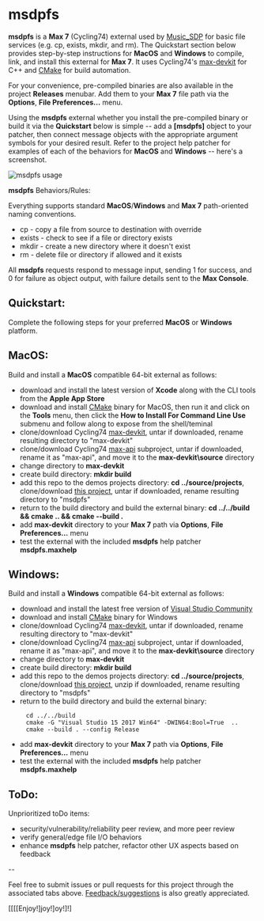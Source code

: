 # msdpfs

**msdpfs** is a **Max 7** (Cycling74) external used by 
[Music_SDP](http://musicsdp.com/) for basic file services (e.g. cp, exists, 
mkdir, and rm). The Quickstart section below provides step-by-step instructions
for **MacOS** and **Windows** to compile, link, and install this external for
**Max 7**. It uses Cycling74's [max-devkit](https://github.com/Cycling74/max-devkit) 
for C++ and [CMake](https://cmake.org/download/) for build automation.

For your convenience, pre-compiled binaries are also available in the project 
**Releases** menubar. Add them to your **Max 7** file path via the 
**Options**, **File Preferences...** menu.

Using the **msdpfs** external whether you install the pre-compiled binary or
build it via the **Quickstart** below is simple -- add a **[msdpfs]** object 
to your patcher, then connect message objects with the appropriate argument 
symbols for your desired result. Refer to the project help patcher for examples 
of each of the behaviors for **MacOS** and **Windows** -- here's a screenshot.

![msdpfs usage](https://cloud.githubusercontent.com/assets/52076/25321779/644b4f52-287f-11e7-9508-f0ec109d18be.png)

**msdpfs** Behaviors/Rules:

Everything supports standard **MacOS**/**Windows** and **Max 7** path-oriented naming
conventions.

* cp - copy a file from source to destination with override
* exists - check to see if a file or directory exists
* mkdir - create a new directory where it doesn't exist
* rm - delete file or directory if allowed and it exists

All **msdpfs** requests respond to message input, sending 1 for success, 
and 0 for failure as object output, with failure details sent to the **Max Console**.


## Quickstart:

Complete the following steps for your preferred **MacOS** or **Windows** platform.


## MacOS:

Build and install a **MacOS** compatible 64-bit external as follows:

* download and install the latest version of **Xcode** along with the CLI tools 
from the **Apple App Store**
* download and install [CMake](https://cmake.org/download/) binary for MacOS, 
then run it and click on the **Tools** menu, then click the 
**How to Install For Command Line Use** submenu and follow along to expose 
from the shell/teminal
* clone/download Cycling74 [max-devkit](https://github.com/Cycling74/max-devkit), 
untar if downloaded, rename resulting directory to "max-devkit"
* clone/download Cycling74 [max-api](https://github.com/Cycling74/max-api)
subproject, untar if downloaded, rename it as "max-api", and move it to 
the **max-devkit\source** directory
* change directory to **max-devkit**
* create build directory: **mkdir build**
* add this repo to the demos projects directory: **cd ../source/projects**, 
clone/download [this project](https://github.com/dirkleas/msdpfs.git), untar if 
downloaded, rename resulting directory to "msdpfs"
* return to the build directory and build the external binary:
**cd ../../build && cmake .. && cmake --build .**
* add **max-devkit** directory to your **Max 7** path via 
**Options**, **File Preferences...** menu
* test the external with the included **msdpfs** help patcher **msdpfs.maxhelp**


## Windows:

Build and install a **Windows** compatible 64-bit external as follows:

* download and install the latest free version of 
[Visual Studio Community](https://www.visualstudio.com/downloads/)
* download and install [CMake](https://cmake.org/download/) binary for Windows
* clone/download Cycling74 [max-devkit](https://github.com/Cycling74/max-devkit), 
untar if downloaded, rename resulting directory to "max-devkit"
* clone/download Cycling74 [max-api](https://github.com/Cycling74/max-api)
subproject, untar if downloaded, rename it as "max-api", and move it to 
the **max-devkit\source** directory
* change directory to **max-devkit**
* create build directory: **mkdir build**
* add this repo to the demos projects directory: **cd ../source/projects**, 
clone/download [this project](https://github.com/dirkleas/msdpfs.git), unzip if 
downloaded, rename resulting directory to "msdpfs"
* return to the build directory and build the external binary:
```
     cd ../../build
     cmake -G "Visual Studio 15 2017 Win64" -DWIN64:Bool=True  ..
     cmake --build . --config Release
```
* add **max-devkit** directory to your **Max 7** path via 
**Options**, **File Preferences...** menu
* test the external with the included **msdpfs** help patcher **msdpfs.maxhelp**


## ToDo:

Unprioritized toDo items:

* security/vulnerability/reliability peer review, and more peer review
* verify general/edge file I/O behaviors
* enhance **msdpfs** help patcher, refactor other UX aspects based on feedback

--

Feel free to submit issues or pull requests for this project through the 
associated tabs above. 
[Feedback/suggestions](http://musicsdp.com/contact-the-team/) is also greatly 
appreciated. 

[[[[Enjoy!]joy!]oy!]!]
